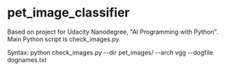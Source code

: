 # pet_image_classifier
Based on project for Udacity Nanodegree, "AI Programming with Python". Main Python script is check_images.py. 

Syntax: python check_images.py --dir pet_images/ --arch vgg --dogfile dognames.txt
